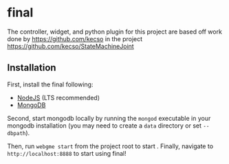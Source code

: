 # final

The controller, widget, and python plugin for this project are based off work done by https://github.com/kecso in the project https://github.com/kecso/StateMachineJoint

## Installation

First, install the final following:
- [NodeJS](https://nodejs.org/en/) (LTS recommended)
- [MongoDB](https://www.mongodb.com/)

Second, start mongodb locally by running the `mongod` executable in your mongodb installation (you may need to create a `data` directory or set `--dbpath`).

Then, run `webgme start` from the project root to start . Finally, navigate to `http://localhost:8888` to start using final!
